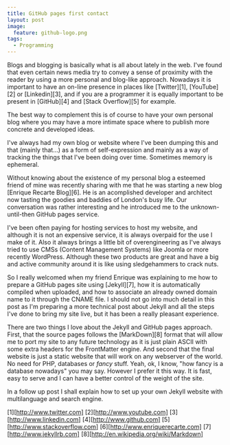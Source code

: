 ```yaml
---
title: GitHub pages first contact
layout: post
image:
  feature: github-logo.png
tags:
  - Programming
---
```


Blogs and blogging is basically what is all about lately in the web. I've found that even certain news
media try to convey a sense of proximity with the reader by using a more personal and blog-like approach.
Nowadays it is important to have an on-line presence in places like [Twitter][1], [YouTube][2] or [Linkedin][3],
and if you are a programmer it is equally important to be present in [GitHub][4] and [Stack Overflow][5] for
example.

The best way to complement this is of course to have your own personal blog where you may have a more intimate
space where to publish more concrete and developed ideas.

I've always had my own blog or website where I've been dumping this and that (mainly that...) as a form of
self-expression and mainly as a way of tracking the things that I've been doing over time. Sometimes memory
is ephemeral.

Without knowing about the existence of my personal blog a esteemed friend of mine was recently sharing
with me that he was starting a new blog [Enrique Recarte Blog][6]. He is an acomplished developer and architect
now tasting the goodies and baddies of London's busy life. Our conversation was rather interesting and he introduced
me to the unknown-until-then GitHub pages service.

I've been often paying for hosting services to host my website, and although it is not an expensive service,
it is always overpaid for the use I make of it. Also it always brings a little bit of overengineering as I've
always tried to use CMSs (Content Management Systems) like Joomla or more recently WordPress. Although these two
products are great and have a big and active community around it is like using sledgehammers to crack nuts.

So I really welcomed when my friend Enrique was explaining to me how to prepare a GitHub pages site using [Jekyll][7],
how it is automatically compiled when uploaded, and how to associate an already owned domain name to it through
the CNAME file. I should not go into much detail in this post as I'm preparing a more technical post about
Jekyll and all the steps I've done to bring my site live, but it has been a really pleasant experience.

There are two things I love about the Jekyll and GitHub pages approach. First, that the source pages follows the
[MarkDown][8] format that will allow me to port my site to any future technology as it is just plain ASCII
with some extra headers for the FrontMatter engine. And second that the final website is just a static website
that will work on any webserver of the world. No need for PHP, databases or *fancy* stuff. Yeah, ok, I know,
"how fancy is a database nowadays" you may say. However I prefer it this way. It is fast, easy to serve and I
can have a better control of the weight of the site.

In a follow up post I shall explain how to set up your own Jekyll website with multilanguage and search engine.

 [1][http://www.twitter.com]
 [2][http://www.youtube.com]
 [3][http://www.linkedin.com]
 [4][http://www.github.com]
 [5][http://www.stackoverflow.com]
 [6][http://www.enriquerecarte.com]
 [7][http://www.jekyllrb.com]
 [8][http://en.wikipedia.org/wiki/Markdown]

